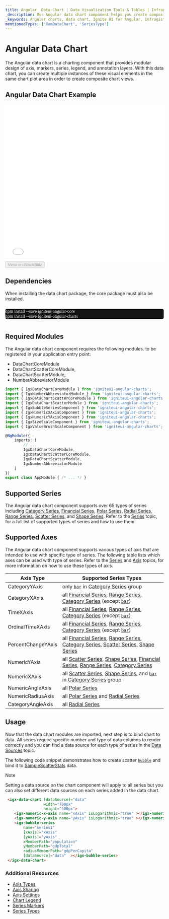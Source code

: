 ```yaml
---
title: Angular  Data Chart | Data Visualization Tools & Tables | Infragistics
_description: Our Angular data chart component helps you create composite chart views with multiple instances of visual elements. Improve your data visualization today!
_keywords: Angular charts, data chart, Ignite UI for Angular, Infragistics
mentionedTypes: ['XamDataChart', 'SeriesType']
---
```


# Angular Data Chart

The Angular data chart is a charting component that provides modular design of axis, markers, series, legend, and annotation layers. With this data chart, you can create multiple instances of these visual elements in the same chart plot area in order to create composite chart views.

## Angular Data Chart Example

<div class="sample-container loading" style="height: 500px">
    <iframe id="data-chart-overview-iframe" src='{environment:dvDemosBaseUrl}/charts/data-chart-chart-overview' width="100%" height="100%" seamless frameBorder="0" onload="onXPlatSampleIframeContentLoaded(this);"></iframe>
</div>
<div>
    <button data-localize="stackblitz" disabled class="stackblitz-btn" data-iframe-id="data-chart-overview-iframe" data-demos-base-url="{environment:dvDemosBaseUrl}">View on StackBlitz
    </button>


</div>

<div class="divider--half"></div>

<!-- Angular, React, WebComponents -->

## Dependencies

When installing the data chart package, the core package must also be installed.

<pre style="background:#141414;color:white;display:inline-block;padding:16x;margin-top:10px;font-family:'Consolas';border-radius:5px;width:100%">
npm install --save igniteui-angular-core
npm install --save igniteui-angular-charts
</pre>

<!-- end: Angular, React, WebComponents -->

## Required Modules

The Angular data chart component requires the following modules<!-- Angular, React, WebComponents -->.<!-- end: Angular, React, WebComponents --><!-- Blazor --> to be registered in your application entry point:

-   DataChartCoreModule
-   DataChartScatterCoreModule,
-   DataChartScatterModule,
-   NumberAbbreviatorModule
    <!-- end: Blazor -->

```ts
import { IgxDataChartCoreModule } from 'igniteui-angular-charts';
import { IgxNumberAbbreviatorModule } from 'igniteui-angular-charts';
import { IgxDataChartScatterCoreModule } from 'igniteui-angular-charts';
import { IgxDataChartScatterModule } from 'igniteui-angular-charts';
import { IgxBubbleSeriesComponent } from 'igniteui-angular-charts';
import { IgxNumericXAxisComponent } from 'igniteui-angular-charts';
import { IgxNumericYAxisComponent } from 'igniteui-angular-charts';
import { IgxSizeScaleComponent } from 'igniteui-angular-charts';
import { IgxValueBrushScaleComponent } from 'igniteui-angular-charts';

@NgModule({
    imports: [
        // ...
        IgxDataChartCoreModule,
        IgxDataChartScatterCoreModule,
        IgxDataChartScatterModule,
        IgxNumberAbbreviatorModule
    ]
})
export class AppModule { /* ... */ }
```

<div class="divider--half"></div>

## Supported Series

The Angular data chart component supports over 65 types of series including [Category Series](data-chart-type-category-series.md), [Financial Series](data-chart-type-financial-series.md), [Polar Series](data-chart-type-polar-series.md), [Radial Series](data-chart-type-radial-series.md), [Range Series](data-chart-type-range-series.md), [Scatter Series](data-chart-type-scatter-bubble-series.md), and [Shape Series](data-chart-type-shape-series.md). Refer to the [Series](data-chart-series-types.md) topic, for a full list of supported types of series and how to use them.

## Supported Axes

The Angular data chart component supports various types of axis that are intended to use with specific type of series. The following table lists which axes can be used with type of series.   Refer to the [Series](data-chart-series-types.md) and [Axis](data-chart-axis-types.md) topics, for more information on how to use these types of axis.

| Axis Type          | Supported Series Types                                                                                                                                                                                                                                                                                  |
| ------------------ | ------------------------------------------------------------------------------------------------------------------------------------------------------------------------------------------------------------------------------------------------------------------------------------------------------- |
| CategoryYAxis      | only [`bar`]({environment:dvApiBaseUrl}/products/ignite-ui-angular/api/docs/typescript/latest/enums/seriestype.html#bar) in [Category Series](data-chart-type-category-series.md) group                                                                                                                 |
| CategoryXAxis      | all [Financial Series](data-chart-type-financial-series.md), [Range Series](data-chart-type-range-series.md),  [Category Series](data-chart-type-category-series.md) (except [`bar`]({environment:dvApiBaseUrl}/products/ignite-ui-angular/api/docs/typescript/latest/enums/seriestype.html#bar))       |
| TimeXAxis          | all [Financial Series](data-chart-type-financial-series.md), [Range Series](data-chart-type-range-series.md),  [Category Series](data-chart-type-category-series.md) (except [`bar`]({environment:dvApiBaseUrl}/products/ignite-ui-angular/api/docs/typescript/latest/enums/seriestype.html#bar))       |
| OrdinalTimeXAxis   | all [Financial Series](data-chart-type-financial-series.md), [Range Series](data-chart-type-range-series.md),  [Category Series](data-chart-type-category-series.md) (except [`bar`]({environment:dvApiBaseUrl}/products/ignite-ui-angular/api/docs/typescript/latest/enums/seriestype.html#bar))       |
| PercentChangeYAxis | all [Financial Series](data-chart-type-financial-series.md), [Range Series](data-chart-type-range-series.md), [Category Series](data-chart-type-category-series.md), [Scatter Series](data-chart-type-scatter-bubble-series.md), [Shape Series](data-chart-type-shape-series.md)                        |
| NumericYAxis       | all [Scatter Series](data-chart-type-scatter-bubble-series.md), [Shape Series](data-chart-type-shape-series.md), [Financial Series](data-chart-type-financial-series.md), [Range Series](data-chart-type-range-series.md), [Category Series](data-chart-type-category-series.md)                        |
| NumericXAxis       | all [Scatter Series](data-chart-type-scatter-bubble-series.md), [Shape Series](data-chart-type-shape-series.md), and [`bar`]({environment:dvApiBaseUrl}/products/ignite-ui-angular/api/docs/typescript/latest/enums/seriestype.html#bar) in [Category Series](data-chart-type-category-series.md) group |
| NumericAngleAxis   | all [Polar Series](data-chart-type-polar-series.md)                                                                                                                                                                                                                                                     |
| NumericRadiusAxis  | all [Polar Series](data-chart-type-polar-series.md) and [Radial Series](data-chart-type-radial-series.md)                                                                                                                                                                                               |
| CategoryAngleAxis  | all  [Radial Series](data-chart-type-radial-series.md)                                                                                                                                                                                                                                                  |

## Usage

Now that the data chart modules are imported, next step is to bind chart to data. All series require specific number and type of data columns to render correctly and you can find a data source for each type of series in the [Data Sources](data-chart-data-sources.md) topic.

The following code snippet demonstrates how to create scatter [`bubble`]({environment:dvApiBaseUrl}/products/ignite-ui-angular/api/docs/typescript/latest/enums/seriestype.html#bubble) and bind it to [SampleScatterStats](data-chart-data-sources-stats.md) data.

> [!NOTE]
>
> Setting a data source on the chart component will apply to all series but you can also set different data sources on each series added in the data chart.

```html
 <igx-data-chart [dataSource]="data"
                 width="700px"
                 height="500px">
    <igx-numeric-x-axis name="xAxis" isLogarithmic="true" ></igx-numeric-x-axis>
    <igx-numeric-y-axis name="yAxis" isLogarithmic="true" ></igx-numeric-y-axis>
    <igx-bubble-series
        name="series1"
        [xAxis]="xAxis"
        [yAxis]="yAxis"
        xMemberPath="population"
        yMemberPath="gdpTotal"
        radiusMemberPath="gdpPerCapita"
        [dataSource]="data"  ></igx-bubble-series>
 </igx-data-chart>
```

<div class="divider--half"></div>

### Additional Resources

-   [Axis Types](data-chart-axis-types.md)
-   [Axis Sharing](data-chart-axis-sharing.md)
-   [Axis Settings](data-chart-axis-settings.md)
-   [Chart Legend](data-chart-legends.md)
-   [Series Markers](data-chart-series-markers.md)
-   [Series Types](data-chart-series-types.md)
